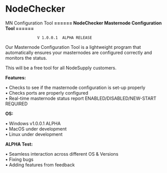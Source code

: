 # NodeChecker
MN Configuration Tool
<strong>====== NodeChecker Masternode Configuration Tool ======</strong></p>
<pre><code>              V 1.0.0.1  ALPHA RELEASE
</code></pre>
<p>Our Masternode Configuration Tool is a lightweight program that automatically ensures your masternodes are configured correctly and monitors the status.</p>
<p>This will be a free tool for all NodeSupply customers.</p>
<p><strong>Features:</strong></p>
• Checks to see if the masternode configuration is set-up properly<br>
• Checks ports are properly configured<br>
• Real-time masternode status report ENABLED/DISABLED/NEW-START REQUIRED<p></p>
<p><strong>OS:</strong></p>
• Windows v1.0.0.1 ALPHA<br>
• MacOS under development<br>
• Linux under development<p></p>
<p><strong>ALPHA Test:</strong></p>
• Seamless interaction across different OS &amp; Versions<br>
• Fixing bugs<br>
• Adding features from feedback
